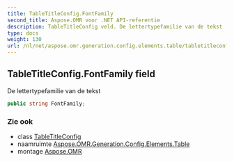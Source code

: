 ```yaml
---
title: TableTitleConfig.FontFamily
second_title: Aspose.OMR voor .NET API-referentie
description: TableTitleConfig veld. De lettertypefamilie van de tekst
type: docs
weight: 130
url: /nl/net/aspose.omr.generation.config.elements.table/tabletitleconfig/fontfamily/
---
```

## TableTitleConfig.FontFamily field

De lettertypefamilie van de tekst

```csharp
public string FontFamily;
```

### Zie ook

* class [TableTitleConfig](../)
* naamruimte [Aspose.OMR.Generation.Config.Elements.Table](../../tabletitleconfig/)
* montage [Aspose.OMR](../../../)


